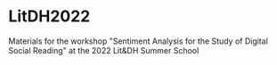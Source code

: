 # LitDH2022
Materials for the workshop "Sentiment Analysis for the Study of Digital Social Reading" at the 2022 Lit&amp;DH Summer School
